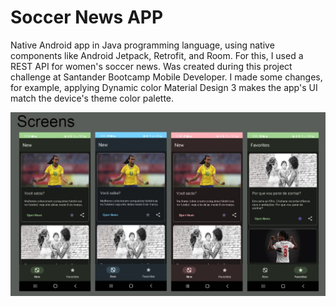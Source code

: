 # Soccer News APP

Native Android app in Java programming language, using native components like Android Jetpack, Retrofit, and Room. For this, I used a REST API for women's soccer news. Was created during this project challenge at Santander Bootcamp Mobile Developer. I made some changes, for example, applying Dynamic color Material Design 3 makes the app's UI match the device's theme color palette.

<img src="./image/telas.jpg" />




